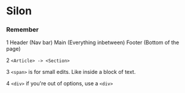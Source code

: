 # Silon

### Remember

1
Header (Nav bar)
Main (Everything inbetween)
Footer (Bottom of the page)

2
`<Article> -> <Section>`

3
`<span>` is for small edits. Like inside a block of text.

4
`<div>` if you're out of options, use a `<div>`
